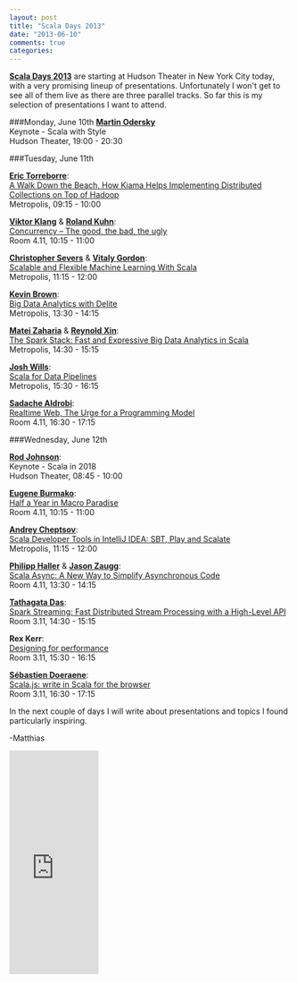 ```yaml
---
layout: post
title: "Scala Days 2013"
date: "2013-06-10"
comments: true
categories: 
---
```

**[Scala Days 2013](http://scaladays.org)** are starting at Hudson Theater in New York City today, with a very promising lineup of presentations. Unfortunately I won't get to see all of them live as there are three parallel tracks. So far this is my selection of presentations I want to attend.

###Monday, June 10th
**[Martin Odersky](https://twitter.com/odersky)**   
Keynote - Scala with Style   
Hudson Theater, 19:00 - 20:30

###Tuesday, June 11th

**[Eric Torreborre](https://twitter.com/etorreborre)**:  
[A Walk Down the Beach, How Kiama Helps Implementing Distributed Collections on Top of Hadoop](http://scaladays.org/#/june-11/room3/9:15-10:00/A-Walk-Down-the-Beach%2C-How-Kiama-Helps-Implementing-Distributed-Collections-on-Top-of-Hadoop)   
Metropolis, 09:15 - 10:00

**[Viktor Klang](https://twitter.com/viktorklang)** & **[Roland Kuhn](https://twitter.com/rolandkuhn)**:  
[Concurrency – The good, the bad, the ugly](http://scaladays.org/#/june-11/room1/10:15-11:00/Concurrency-%u2013-The-good%2C-the-bad%2C-the-ugly)  
Room 4.11, 10:15 - 11:00

**[Christopher Severs](https://twitter.com/ccsevers)** & **[Vitaly Gordon](https://twitter.com/BigDataSc)**:  
[Scalable and Flexible Machine Learning With Scala](http://scaladays.org/#/june-11/room3/11:15-12:00/Scalable-and-Flexible-Machine-Learning-With-Scala)  
Metropolis, 11:15 - 12:00

**[Kevin Brown](https://twitter.com/kevin_j_brown)**:  
[Big Data Analytics with Delite](http://scaladays.org/#/june-11/room3/13:30-14:15/Big-Data-Analytics-with-Delite)  
Metropolis, 13:30 - 14:15

**[Matei Zaharia](https://twitter.com/matei_zaharia)** & **[Reynold Xin](https://twitter.com/rxin)**:  
[The Spark Stack: Fast and Expressive Big Data Analytics in Scala](http://scaladays.org/#/june-11/room3/14:30-15:15/The-Spark-Stack%3A-Fast-and-Expressive-Big-Data-Analytics-in-Scala)  
Metropolis, 14:30 - 15:15

**[Josh Wills](https://twitter.com/josh_wills)**:  
[Scala for Data Pipelines](http://scaladays.org/#/june-11/room3/15:30-16:15/Scala-for-Data-Pipelines)  
Metropolis, 15:30 - 16:15

**[Sadache Aldrobi](https://twitter.com/Sadache)**:  
[Realtime Web, The Urge for a Programming Model](http://scaladays.org/#/june-11/room1/16:30-17:15/Realtime-Web%2C-The-Urge-for-a-Programming-Model)  
Room 4.11, 16:30 - 17:15


###Wednesday, June 12th

**[Rod Johnson](https://twitter.com/springrod)**:   
Keynote - Scala in 2018  
Hudson Theater, 08:45 - 10:00

**[Eugene Burmako](https://twitter.com/xeno_by)**:  
[Half a Year in Macro Paradise](http://scaladays.org/#/june-12/room1/10:15-11:00/Half-a-Year-in-Macro-Paradise)  
Room 4.11, 10:15 - 11:00

**[Andrey Cheptsov](https://twitter.com/andrey_cheptsov)**:  
[Scala Developer Tools in IntelliJ IDEA: SBT, Play and Scalate](http://scaladays.org/#/june-12/room3/11:15-12:00/Scala-Developer-Tools-in-IntelliJ-IDEA%3A-SBT%2C-Play-and-Scalate)   
Metropolis, 11:15 - 12:00

**[Philipp Haller](https://twitter.com/philippkhaller)** & 
**[Jason Zaugg](https://twitter.com/retronym)**:   
[Scala Async: A New Way to Simplify Asynchronous Code](http://scaladays.org/#/june-12/room1/13:30-14:15/Scala-Async%3A-A-New-Way-to-Simplify-Asynchronous-Code-%28Make-the-Compiler-Do-It%21%29)  
Room 4.11, 13:30 - 14:15

**[Tathagata Das](https://twitter.com/tathadas)**:  
[Spark Streaming: Fast Distributed Stream Processing with a High-Level API](http://scaladays.org/#/june-12/room2/14:30-15:15/Spark-Streaming%3A-Fast-Distributed-Stream-Processing-with-a-High-Level-API)  
Room 3.11, 14:30 - 15:15

**Rex Kerr**:  
[Designing for performance](http://scaladays.org/#/june-12/room2/15:30-16:15/Designing-for-performance)  
Room 3.11, 15:30 - 16:15

**[Sébastien Doeraene](https://twitter.com/sjrdoeraene)**:  
[Scala.js: write in Scala for the browser](http://scaladays.org/#/june-12/room2/16:30-17:15/Scala.js%3A-write-in-Scala-for-the-browser)  
Room 3.11, 16:30 - 17:15

In the next couple of days I will write about presentations and topics I found particularly inspiring.

-Matthias

<iframe width="160" height="400" src="https://leanpub.com/building-a-system-in-clojure/embed" frameborder="0" allowtransparency="true"></iframe>
